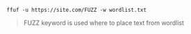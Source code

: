 `ffuf -u https://site.com/FUZZ -w wordlist.txt`
> FUZZ keyword is used where to place text from wordlist